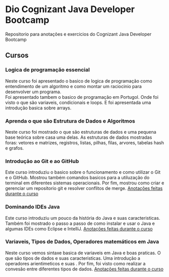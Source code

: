 # Dio Cognizant Java Developer Bootcamp
Repositorio para anotações e exercicios do Cognizant Java Developer Bootcamp

## Cursos
### Logica de programação essencial
Neste curso foi apresentado o basico de logica de programação como entendimento de um algoritmo e como montar um raciocinio para desenvolver um programa.<br/>
Foi apresentado tambem o basico de programação em Portugol. Onde foi visto o que são variaveis, condicionais e loops. E foi apresentada uma introdução basica sobre arrays.

### Aprenda o que são Estrutura de Dados e Algoritmos
Neste curso foi mostrado o que são estruturas de dados e uma pequena base teórica sobre casa uma delas. As estruturas de dados mostradas foras: vetores e matrizes, registros, listas, pilhas, filas, arvores, tabelas hash e grafos.

### Introdução ao Git e ao GitHub
Este curso introduziu o basico sobre o funcionamento e como utilizar o Git e o GitHub. Mostrou também comandos basicos para a utiluzação do terminal em diferentes sistemas operacionais. Por fim, mostrou como criar e gerenciar um repositorio git e resolver conflitos de merge.
[Anotações feitas durante o curso](./Introdução%20ao%20Git%20e%20ao%20GitHub/anotações.md)

### Dominando IDEs Java
Este curso introduziu um pouco da história do Java e suas caracteristicas. Também foi mostrado o passo a passo de como instalar e usar o Java e algumas IDEs como Eclipse e IntelliJ. [Anotações feitas durante o curso](./Dominando%20IDEs%20Java/anotações.md)

### Variaveis, Tipos de Dados, Operadores matemáticos em Java
Neste curso vemos sintaxe basica de variaveis em Java e boas praticas. O que são tipos de dados e suas caracteristicas. Uma introdução a operadores arientimeticos e suas . Por fim, foi visto como realizar a convesão entre diferentes tipos de dados. [Anotações feitas durante o curso](./Variáveis,%20tipos%20de%20dados%20e%20operadores%20matemáticos%20em%20Java/anotações.md)